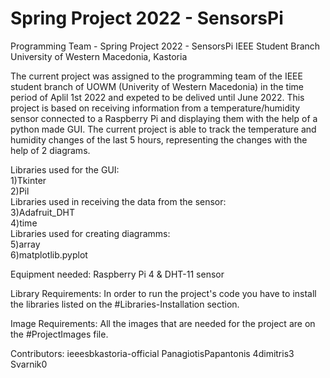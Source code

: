 # Spring Project 2022 - SensorsPi
Programming Team - Spring Project 2022 - SensorsPi
IEEE Student Branch University of Western Macedonia, Kastoria


The current project was assigned to the programming team of the IEEE student branch of UOWM (Univerity of Western Macedonia) in the time period of Aplil 1st 2022 and expeted to be delived until June 2022.
This project is based on receiving information from a temperature/humidity sensor connected to a Raspberry Pi and displaying them with the help of a python made GUI.
The current project is able to track the temperature and humidity changes of the last  5 hours, representing the changes with the help of 2 diagrams. 

Libraries used for the GUI:                                    
  1)Tkinter                                               
  2)Pil                                                   
Libraries used in receiving the data from the sensor:     
  3)Adafruit_DHT                                          
  4)time                                                                                                 
Libraries used for creating diagramms:                    
  5)array                                                 
  6)matplotlib.pyplot       
  

Equipment needed: 
 Raspberry Pi 4 & 
 DHT-11 sensor 

Library Requirements:
In order to run the project's code you have to install the libraries listed on the #Libraries-Installation section. 

Image Requirements: 
All the images that are needed for the project are on the #ProjectImages file.

Contributors:
ieeesbkastoria-official
PanagiotisPapantonis
4dimitris3
Svarnik0


